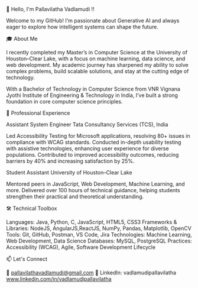 👋 Hello, I'm Pallavilatha Vadlamudi !!
  
Welcome to my GitHub! I'm passionate about Generative AI and always eager to explore how intelligent systems can shape the future.

🎓 About Me

I recently completed my Master’s in Computer Science at the University of Houston–Clear Lake, with a focus on machine learning, data science, and web development. My academic journey has sharpened my ability to solve complex problems, build scalable solutions, and stay at the cutting edge of technology.

With a Bachelor of Technology in Computer Science from VNR Vignana Jyothi Institute of Engineering & Technology in India, I’ve built a strong foundation in core computer science            principles.

💼 Professional Experience

Assistant System Engineer
Tata Consultancy Services (TCS), India

  Led Accessibility Testing for Microsoft applications, resolving 80+ issues in compliance with WCAG standards.
  Conducted in-depth usability testing with assistive technologies, enhancing user experience for diverse populations.
  Contributed to improved accessibility outcomes, reducing barriers by 40% and increasing satisfaction by 25%.

Student Assistant
University of Houston–Clear Lake

  Mentored peers in JavaScript, Web Development, Machine Learning, and more.
  Delivered over 100 hours of technical guidance, helping students strengthen their practical and theoretical understanding.

🛠️ Technical Toolbox

Languages: Java, Python, C, JavaScript, HTML5, CSS3
Frameworks & Libraries: NodeJS, AngularJS,ReactJS, NumPy, Pandas, Matplotlib, OpenCV
Tools: Git, GitHub, Postman, VS Code, Jira
Technologies: Machine Learning, Web Development, Data Science
Databases: MySQL, PostgreSQL
Practices: Accessibility (WCAG), Agile, Software Development Lifecycle

📫 Let's Connect

📧 pallavilathavadlamudi@gmail.com
🔗 LinkedIn: vadlamudipallavilatha www.linkedin.com/in/vadlamudipallavilatha

